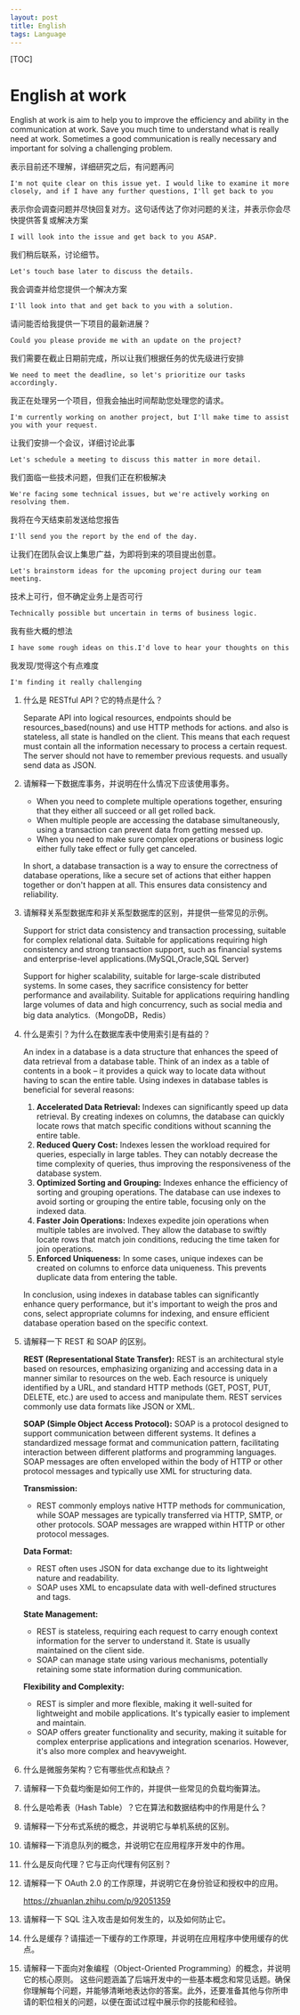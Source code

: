 ```yaml
---
layout: post
title: English
tags: Language
---
```

[TOC]
# English at work

English at work is aim to help you to improve the efficiency and ability in the communication at work. Save you much time to understand what is really need at work. Sometimes a  good communication is really necessary and important for solving a challenging problem.

表示目前还不理解，详细研究之后，有问题再问

```
I'm not quite clear on this issue yet. I would like to examine it more closely, and if I have any further questions, I'll get back to you
```

表示你会调查问题并尽快回复对方。这句话传达了你对问题的关注，并表示你会尽快提供答复或解决方案

```
I will look into the issue and get back to you ASAP.
```

我们稍后联系，讨论细节。

```
Let's touch base later to discuss the details.
```

我会调查并给您提供一个解决方案

```
I'll look into that and get back to you with a solution.
```

请问能否给我提供一下项目的最新进展？

```
Could you please provide me with an update on the project?
```

我们需要在截止日期前完成，所以让我们根据任务的优先级进行安排

```
We need to meet the deadline, so let's prioritize our tasks accordingly.
```

我正在处理另一个项目，但我会抽出时间帮助您处理您的请求。

```
I'm currently working on another project, but I'll make time to assist you with your request.
```

让我们安排一个会议，详细讨论此事

```
Let's schedule a meeting to discuss this matter in more detail.
```

我们面临一些技术问题，但我们正在积极解决

```
We're facing some technical issues, but we're actively working on resolving them.
```

我将在今天结束前发送给您报告

```
I'll send you the report by the end of the day.
```

让我们在团队会议上集思广益，为即将到来的项目提出创意。

```
Let's brainstorm ideas for the upcoming project during our team meeting.
```

 技术上可行，但不确定业务上是否可行

```
Technically possible but uncertain in terms of business logic.
```

我有些大概的想法

```
I have some rough ideas on this.I'd love to hear your thoughts on this
```

我发现/觉得这个有点难度

```
I'm finding it really challenging
```



1. 什么是 RESTful API？它的特点是什么？

   Separate API into logical resources, endpoints should be resources_based(nouns) and use HTTP methods for actions. and also is stateless, all state is handled on the client. This means that each request must contain all the information necessary to process a certain request. The server should not have to remember previous requests. and usually send data as JSON.

2. 请解释一下数据库事务，并说明在什么情况下应该使用事务。

   - When you need to complete multiple operations together, ensuring that they either all succeed or all get rolled back.
   - When multiple people are accessing the database simultaneously, using a transaction can prevent data from getting messed up.
   - When you need to make sure complex operations or business logic either fully take effect or fully get canceled.

   In short, a database transaction is a way to ensure the correctness of database operations, like a secure set of actions that either happen together or don't happen at all. This ensures data consistency and reliability.

3. 请解释关系型数据库和非关系型数据库的区别，并提供一些常见的示例。

   Support for strict data consistency and transaction processing, suitable for complex relational data. Suitable for applications requiring high consistency and strong transaction support, such as financial systems and enterprise-level applications.(MySQL,Oracle,SQL Server)

   Support for higher scalability, suitable for large-scale distributed systems. In some cases, they sacrifice consistency for better performance and availability. Suitable for applications requiring handling large volumes of data and high concurrency, such as social media and big data analytics.（MongoDB，Redis）

4. 什么是索引？为什么在数据库表中使用索引是有益的？

   An index in a database is a data structure that enhances the speed of data retrieval from a database table. Think of an index as a table of contents in a book – it provides a quick way to locate data without having to scan the entire table. Using indexes in database tables is beneficial for several reasons:

   1. **Accelerated Data Retrieval:** Indexes can significantly speed up data retrieval. By creating indexes on columns, the database can quickly locate rows that match specific conditions without scanning the entire table.
   2. **Reduced Query Cost:** Indexes lessen the workload required for queries, especially in large tables. They can notably decrease the time complexity of queries, thus improving the responsiveness of the database system.
   3. **Optimized Sorting and Grouping:** Indexes enhance the efficiency of sorting and grouping operations. The database can use indexes to avoid sorting or grouping the entire table, focusing only on the indexed data.
   4. **Faster Join Operations:** Indexes expedite join operations when multiple tables are involved. They allow the database to swiftly locate rows that match join conditions, reducing the time taken for join operations.
   5. **Enforced Uniqueness:** In some cases, unique indexes can be created on columns to enforce data uniqueness. This prevents duplicate data from entering the table.

   In conclusion, using indexes in database tables can significantly enhance query performance, but it's important to weigh the pros and cons, select appropriate columns for indexing, and ensure efficient database operation based on the specific context.

5. 请解释一下 REST 和 SOAP 的区别。

   **REST (Representational State Transfer):** REST is an architectural style based on resources, emphasizing organizing and accessing data in a manner similar to resources on the web. Each resource is uniquely identified by a URL, and standard HTTP methods (GET, POST, PUT, DELETE, etc.) are used to access and manipulate them. REST services commonly use data formats like JSON or XML.

   **SOAP (Simple Object Access Protocol):** SOAP is a protocol designed to support communication between different systems. It defines a standardized message format and communication pattern, facilitating interaction between different platforms and programming languages. SOAP messages are often enveloped within the body of HTTP or other protocol messages and typically use XML for structuring data.

   **Transmission:**

   - REST commonly employs native HTTP methods for communication, while SOAP messages are typically transferred via HTTP, SMTP, or other protocols. SOAP messages are wrapped within HTTP or other protocol messages.

   **Data Format:**

   - REST often uses JSON for data exchange due to its lightweight nature and readability.
   - SOAP uses XML to encapsulate data with well-defined structures and tags.

   **State Management:**

   - REST is stateless, requiring each request to carry enough context information for the server to understand it. State is usually maintained on the client side.
   - SOAP can manage state using various mechanisms, potentially retaining some state information during communication.

   **Flexibility and Complexity:**

   - REST is simpler and more flexible, making it well-suited for lightweight and mobile applications. It's typically easier to implement and maintain.
   - SOAP offers greater functionality and security, making it suitable for complex enterprise applications and integration scenarios. However, it's also more complex and heavyweight.

6. 什么是微服务架构？它有哪些优点和缺点？

7. 请解释一下负载均衡是如何工作的，并提供一些常见的负载均衡算法。

8. 什么是哈希表（Hash Table）？它在算法和数据结构中的作用是什么？

9. 请解释一下分布式系统的概念，并说明它与单机系统的区别。

10. 请解释一下消息队列的概念，并说明它在应用程序开发中的作用。

11. 什么是反向代理？它与正向代理有何区别？

12. 请解释一下 OAuth 2.0 的工作原理，并说明它在身份验证和授权中的应用。

    https://zhuanlan.zhihu.com/p/92051359

13. 请解释一下 SQL 注入攻击是如何发生的，以及如何防止它。

14. 什么是缓存？请描述一下缓存的工作原理，并说明在应用程序中使用缓存的优点。

15. 请解释一下面向对象编程（Object-Oriented Programming）的概念，并说明它的核心原则。
    这些问题涵盖了后端开发中的一些基本概念和常见话题。确保你理解每个问题，并能够清晰地表达你的答案。此外，还要准备其他与你所申请的职位相关的问题，以便在面试过程中展示你的技能和经验。

